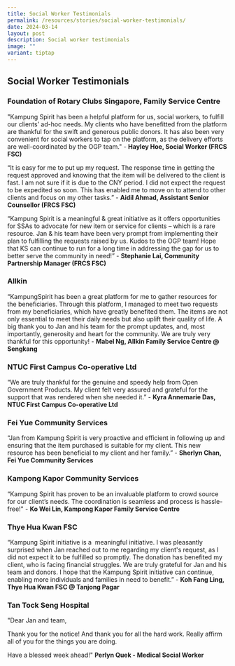 ```yaml
---
title: Social Worker Testimonials
permalink: /resources/stories/social-worker-testimonials/
date: 2024-03-14
layout: post
description: Social worker testimonials
image: ""
variant: tiptap
---
```

<h2>Social Worker Testimonials</h2>
<h3>Foundation of Rotary Clubs Singapore, Family Service Centre</h3>
<p>"Kampung Spirit has been a helpful platform for us, social workers, to
fulfill our clients’ ad-hoc needs. My clients who have benefitted from
the platform are thankful for the swift and generous public donors. It
has also been very convenient for social workers to tap on the platform,
as the delivery efforts are well-coordinated by the OGP team." - <strong>Hayley Hoe, Social Worker (FRCS FSC)</strong>
</p>
<p></p>
<p>“It is easy for me to put up my request. The response time in getting
the request approved and knowing that the item will be delivered to the
client is fast. I am not sure if it is due to the CNY period. I did not
expect the request to be expedited so soon. This has enabled me to move
on to attend to other clients and focus on my other tasks.” - <strong>Aidil Ahmad, Assistant Senior Counsellor (FRCS FSC)</strong>
</p>
<p></p>
<p>“Kampung Spirit is a meaningful &amp; great initiative as it offers opportunities
for SSAs to advocate for new item or service for clients – which is a rare
resource. Jan &amp; his team have been very prompt from implementing their
plan to fulfilling the requests raised by us. Kudos to the OGP team! Hope
that KS can continue to run for a long time in addressing the gap for us
to better serve the community in need!” - <strong>Stephanie Lai, Community Partnership Manager (FRCS FSC)</strong>
</p>
<h3>Allkin</h3>
<p>“KampungSpirit has been a great platform for me to gather resources for
the beneficiaries. Through this platform, I managed to meet two requests
from my beneficiaries, which have greatly benefited them. The items are
not only essential to meet their daily needs but also uplift their quality
of life. A big thank you to Jan and his team for the prompt updates, and,
most importantly, generosity and heart for the community. We are truly
very thankful for this opportunity! - <strong>Mabel Ng, Allkin Family Service Centre @ Sengkang</strong>
</p>
<h3>NTUC First Campus Co-operative Ltd</h3>
<p>“We are truly thankful for the genuine and speedy help from Open Government
Products. My client felt very assured and grateful for the support that
was rendered when she needed it.” - <strong>Kyra Annemarie Das, NTUC First Campus Co-operative Ltd</strong>
</p>
<h3>Fei Yue Community Services</h3>
<p>“Jan from Kampung Spirit is very proactive and efficient in following
up and ensuring that the item purchased is suitable for my client. This
new resource has been beneficial to my client and her family.” - <strong>Sherlyn Chan, Fei Yue Community Services</strong>
</p>
<h3>Kampong Kapor Community Services</h3>
<p>“Kampung Spirit has proven to be an invaluable platform to crowd source
for our client’s needs. The coordination is seamless and process is hassle-free!"
- <strong>Ko Wei Lin, Kampong Kapor Family Service Centre&nbsp;</strong>
</p>
<h3>Thye Hua Kwan FSC</h3>
<p>“Kampung Spirit initiative is a&nbsp; meaningful initiative. I was pleasantly
surprised when Jan reached out to me regarding my client's request, as
I did not expect it to be fulfilled so promptly. The donation has benefited
my client, who is facing financial struggles. We are truly grateful for
Jan and his team and donors. I hope that the Kampung Spirit initiative
can continue, enabling more individuals and families in need to benefit.”
- <strong>Koh Fang Ling, Thye Hua Kwan FSC @ Tanjong Pagar</strong>
</p>
<h3>Tan Tock Seng Hospital</h3>
<p>"Dear Jan and team,</p>
<p>Thank you for the notice! And thank you for all the hard work. Really
affirm all of you for the things you are doing.</p>
<p>Have a blessed week ahead!" <strong>Perlyn Quek - Medical Social Worker</strong> 
<br>
</p>